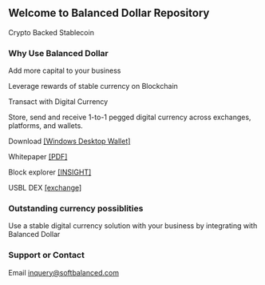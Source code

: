 ## Welcome to Balanced Dollar Repository

Crypto Backed Stablecoin


### Why Use Balanced Dollar

Add more capital to your business

Leverage rewards of stable currency on Blockchain

Transact with Digital Currency

Store, send and receive 1-to-1 pegged digital currency across exchanges, platforms, and wallets.

Download <a href="https://mega.nz/file/6EpnVYQJ#_GPwY3LJfQPic5zsNe9yKzgr_R_E1iZjeA7ntGxUKVE">[Windows Desktop Wallet]</a>

Whitepaper <a href="https://github.com/softbalanced/core/raw/gh-pages/bdollar_launch_whitepaper.pdf">[PDF]</a>

Block explorer <a href="http://softbalanced.com:3001/insight/blocks">[INSIGHT]</a>

USBL DEX  <a href="https://github.com/KomodoPlatform/atomicDEX-Desktop/releases">[exchange]</a>

### Outstanding currency possiblities
Use a stable digital currency solution with your business by integrating with Balanced Dollar

### Support or Contact

Email inquery@softbalanced.com
